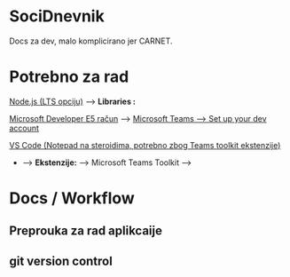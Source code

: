# SociDnevnik
Docs za dev, malo komplicirano jer CARNET.

# Potrebno za rad 

[Node.js (LTS opciju)](https://nodejs.org/en/download/)
    --> **Libraries :**

[Microsoft Developer E5 račun](https://docs.microsoft.com/en-us/microsoftteams/platform/build-your-first-app/build-first-app-overview#set-up-your-development-account)
    --> [Microsoft Teams --> Set up your dev account](https://docs.microsoft.com/en-us/microsoftteams/platform/build-your-first-app/build-first-app-overview#set-up-your-development-account)

[VS Code (Notepad na steroidima, potrebno zbog Teams toolkit ekstenzije)](https://code.visualstudio.com)

-   --> **Ekstenzije:**
        --> Microsoft Teams Toolkit
        --> 


# Docs / Workflow 

## Preprouka za rad aplikcaije 

## git version control 
